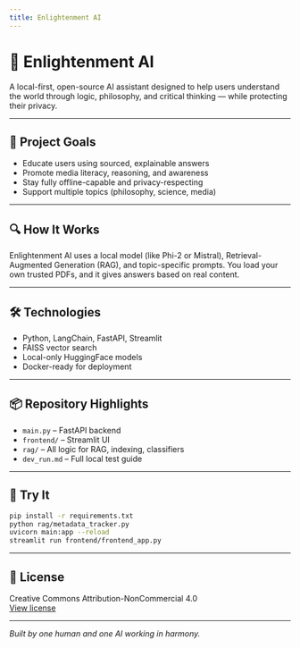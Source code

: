 ```yaml
---
title: Enlightenment AI
---
```


# 🧠 Enlightenment AI

A local-first, open-source AI assistant designed to help users understand the world through logic, philosophy, and critical thinking — while protecting their privacy.

---

## 🎯 Project Goals

- Educate users using sourced, explainable answers
- Promote media literacy, reasoning, and awareness
- Stay fully offline-capable and privacy-respecting
- Support multiple topics (philosophy, science, media)

---

## 🔍 How It Works

Enlightenment AI uses a local model (like Phi-2 or Mistral), Retrieval-Augmented Generation (RAG), and topic-specific prompts. You load your own trusted PDFs, and it gives answers based on real content.

---

## 🛠 Technologies

- Python, LangChain, FastAPI, Streamlit
- FAISS vector search
- Local-only HuggingFace models
- Docker-ready for deployment

---

## 📦 Repository Highlights

- `main.py` – FastAPI backend
- `frontend/` – Streamlit UI
- `rag/` – All logic for RAG, indexing, classifiers
- `dev_run.md` – Full local test guide

---

## 🧪 Try It

```bash
pip install -r requirements.txt
python rag/metadata_tracker.py
uvicorn main:app --reload
streamlit run frontend/frontend_app.py
```

---

## 📄 License

Creative Commons Attribution-NonCommercial 4.0  
[View license](https://creativecommons.org/licenses/by-nc/4.0/)

---

*Built by one human and one AI working in harmony.*
